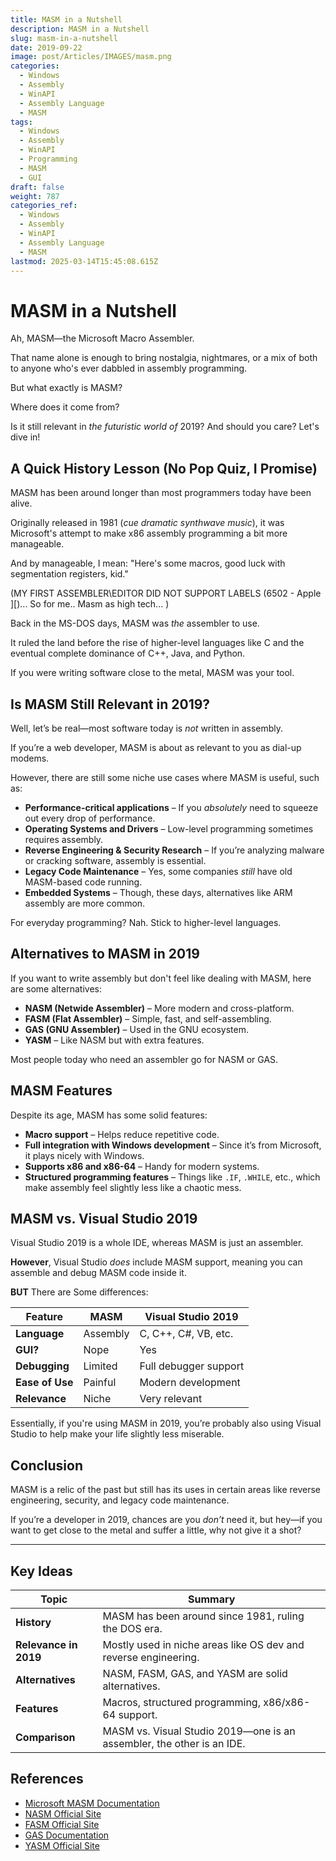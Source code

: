 ```yaml
---
title: MASM in a Nutshell
description: MASM in a Nutshell
slug: masm-in-a-nutshell
date: 2019-09-22
image: post/Articles/IMAGES/masm.png
categories:
  - Windows
  - Assembly
  - WinAPI
  - Assembly Language
  - MASM
tags:
  - Windows
  - Assembly
  - WinAPI
  - Programming
  - MASM
  - GUI
draft: false
weight: 787
categories_ref:
  - Windows
  - Assembly
  - WinAPI
  - Assembly Language
  - MASM
lastmod: 2025-03-14T15:45:08.615Z
---
```

# MASM in a Nutshell

Ah, MASM—the Microsoft Macro Assembler.

That name alone is enough to bring nostalgia, nightmares, or a mix of both to anyone who's ever dabbled in assembly programming.

But what exactly is MASM?

Where does it come from?

Is it still relevant in *the futuristic world of* 2019? And should you care? Let's dive in!

## A Quick History Lesson (No Pop Quiz, I Promise)

MASM has been around longer than most programmers today have been alive.

Originally released in 1981 (*cue dramatic synthwave music*), it was Microsoft's attempt to make x86 assembly programming a bit more manageable.

And by manageable, I mean: "Here's some macros, good luck with segmentation registers, kid."

(MY FIRST ASSEMBLER\EDITOR DID NOT SUPPORT LABELS (6502 - Apple ]\[)... So for me.. Masm as high tech...  )

Back in the MS-DOS days, MASM was *the* assembler to use.

It ruled the land before the rise of higher-level languages like C and the eventual complete dominance of C++, Java, and Python.

If you were writing software close to the metal, MASM was your tool.

## Is MASM Still Relevant in 2019?

Well, let’s be real—most software today is *not* written in assembly.

If you’re a web developer, MASM is about as relevant to you as dial-up modems.

However, there are still some niche use cases where MASM is useful, such as:

* **Performance-critical applications** – If you *absolutely* need to squeeze out every drop of performance.
* **Operating Systems and Drivers** – Low-level programming sometimes requires assembly.
* **Reverse Engineering & Security Research** – If you’re analyzing malware or cracking software, assembly is essential.
* **Legacy Code Maintenance** – Yes, some companies *still* have old MASM-based code running.
* **Embedded Systems** – Though, these days, alternatives like ARM assembly are more common.

For everyday programming? Nah. Stick to higher-level languages.

## Alternatives to MASM in 2019

If you want to write assembly but don't feel like dealing with MASM, here are some alternatives:

* **NASM (Netwide Assembler)** – More modern and cross-platform.
* **FASM (Flat Assembler)** – Simple, fast, and self-assembling.
* **GAS (GNU Assembler)** – Used in the GNU ecosystem.
* **YASM** – Like NASM but with extra features.

Most people today who need an assembler go for NASM or GAS.

## MASM Features

Despite its age, MASM has some solid features:

* **Macro support** – Helps reduce repetitive code.
* **Full integration with Windows development** – Since it’s from Microsoft, it plays nicely with Windows.
* **Supports x86 and x86-64** – Handy for modern systems.
* **Structured programming features** – Things like `.IF`, `.WHILE`, etc., which make assembly feel slightly less like a chaotic mess.

## MASM vs. Visual Studio 2019

Visual Studio 2019 is a whole IDE, whereas MASM is just an assembler.

**However**, Visual Studio *does* include MASM support, meaning you can assemble and debug MASM code inside it.

**BUT** There are Some differences:

| Feature         | MASM     | Visual Studio 2019    |
| --------------- | -------- | --------------------- |
| **Language**    | Assembly | C, C++, C#, VB, etc.  |
| **GUI?**        | Nope     | Yes                   |
| **Debugging**   | Limited  | Full debugger support |
| **Ease of Use** | Painful  | Modern development    |
| **Relevance**   | Niche    | Very relevant         |

Essentially, if you're using MASM in 2019, you’re probably also using Visual Studio to help make your life slightly less miserable.

## Conclusion

MASM is a relic of the past but still has its uses in certain areas like reverse engineering, security, and legacy code maintenance.

If you’re a developer in 2019, chances are you *don’t* need it, but hey—if you want to get close to the metal and suffer a little, why not give it a shot?

***

## Key Ideas

| Topic                 | Summary                                                               |
| --------------------- | --------------------------------------------------------------------- |
| **History**           | MASM has been around since 1981, ruling the DOS era.                  |
| **Relevance in 2019** | Mostly used in niche areas like OS dev and reverse engineering.       |
| **Alternatives**      | NASM, FASM, GAS, and YASM are solid alternatives.                     |
| **Features**          | Macros, structured programming, x86/x86-64 support.                   |
| **Comparison**        | MASM vs. Visual Studio 2019—one is an assembler, the other is an IDE. |

## References

* [Microsoft MASM Documentation](https://docs.microsoft.com/en-us/cpp/assembler/masm/microsoft-macro-assembler-reference)
* [NASM Official Site](https://www.nasm.us/)
* [FASM Official Site](https://flatassembler.net/)
* [GAS Documentation](https://sourceware.org/binutils/docs/as/)
* [YASM Official Site](http://yasm.tortall.net/)
